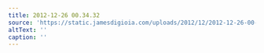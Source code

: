 ```yaml
---
title: 2012-12-26 00.34.32
source: 'https://static.jamesdigioia.com/uploads/2012/12/2012-12-26-00-34-32-scaled.jpg'
altText: ''
caption: ''
---
```


